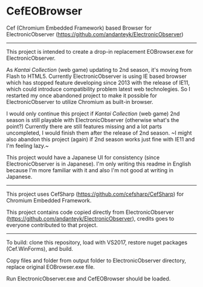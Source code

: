 # CefEOBrowser
Cef (Chromium Embedded Framework) based Browser for ElectronicObserver (https://github.com/andanteyk/ElectronicObserver)

---

This project is intended to create a drop-in replacement EOBrowser.exe for ElectronicObserver.

As _Kantai Collection_ (web game) updating to 2nd season, it's moving from Flash to HTML5. Currently ElectronicObserver is using IE based browser which has stopped feature developing since 2013 with the release of IE11, which could introduce compatibility problem latest web technolegies. So I restarted my once abandoned project to make it possible for ElectronicObserver to utilize Chromium as built-in browser.

I would only continue this project if _Kantai Collection_ (web game) 2nd season is still playable with ElectronicObserver (otherwise what's the point?) Currently there are still features missing and a lot parts uncompleted, I would finish them after the release of 2nd season. ~I might also abandon this project (again) if 2nd season works just fine with IE11 and I'm feeling lazy.~

This project would have a Japanese UI for consistency (since ElectronicObserver is in Japanese). I'm only writing this readme in English because I'm more familiar with it and also I'm not good at writing in Japanese.

---

This project uses CefSharp (https://github.com/cefsharp/CefSharp) for Chromium Embedded Framework.

This project contains code copied directly from ElectronicObserver (https://github.com/andanteyk/ElectronicObserver), credits goes to everyone contributed to that project.

---

To build: clone this repository, load with VS2017, restore nuget packages (Cef.WinForms), and build.

Copy files and folder from output folder to ElectronicObserver directory, replace original EOBrowser.exe file.

Run ElectronicObserver.exe and CefEOBrowser should be loaded.
